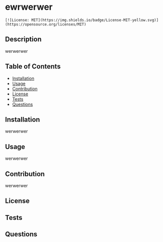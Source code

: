 
# ewrwerwer


    [![License: MIT](https://img.shields.io/badge/License-MIT-yellow.svg)](https://opensource.org/licenses/MIT)
      

## Description
werwerwer

## Table of Contents 
- [Installation](#Installation)
- [Usage](#Usage)
- [Contribution](#Contribution)
- [License](#License)
- [Tests](#Tests)
- [Questions](#Questions)

## Installation
werwerwer

## Usage
werwerwer

## Contribution
werwerwer

## License

## Tests

## Questions

